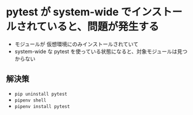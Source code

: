 # pytest が system-wide でインストールされていると、問題が発生する

* モジュールが 仮想環境にのみインストールされていて
* system-wide な pytest を使っている状態になると、対象モジュールは見つからない

## 解決策
* `pip uninstall pytest`
* `pipenv shell`
* `pipenv install pytest`
